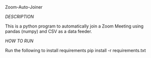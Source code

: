 Zoom-Auto-Joiner

*DESCRIPTION*

This is a python program to automatically join a Zoom Meeting using pandas (numpy) and CSV as a data feeder.

*HOW TO RUN*

Run the following to install requirements pip install -r requirements.txt
